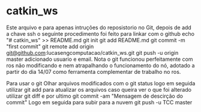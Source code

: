 # catkin_ws
Este arquivo e para apenas intruções do reposistorio no Git, depois de add a chave ssh o seguinte procedimento foi feito para linkar com o github
echo "# catkin_ws" >> README.md
git init
git add README.md
git commit -m "first commit"
git remote add origin git@github.com:lucasengcomputacao/catkin_ws.git
git push -u origin master
adicionado usuario e email.
Nota o git funcionou perfeitamente com ros não modificando e nem atrapalhando o funcionamento do nó, adotado a partir do dia 14/07 como ferramenta complementar de trabalho no ros.

Para usar o git
Olhar arquivos modificados com o git status
logo em seguida utilizar git add para atualizar os arquivos
caso queira ver o que foi alterado utilizar git diff
e por ultimo git commit -am "Mensagem de descirção do commit"
Logo em seguida  para subir para a nuvem
git push -u TCC master

